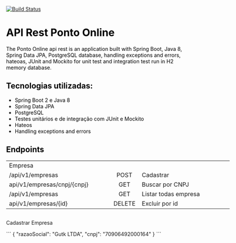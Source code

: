 [![Build Status](https://www.travis-ci.org/danielgutknecht/ponto-online-api.svg?branch=master)](https://www.travis-ci.org/danielgutknecht/ponto-online-api)
<!-- #######  YAY, I AM THE SOURCE EDITOR! #########-->
<h1 style="color: #2e6c80;"><span style="color: #000000;">API Rest Ponto Online</span></h1>
<p><span style="color: #000000;">The Ponto Online api rest is an application built with Spring Boot, Java 8, Spring Data JPA, PostgreSQL database, handling exceptions and errors, hateoas, JUnit and Mockito for unit test and integration test run in H2 memory database</span>.</p>
<h2 style="color: #2e6c80;"><span style="color: #000000;">Tecnologias utilizadas:</span></h2>
<ul>
<li><span style="color: #000000;">Spring Boot 2 e Java 8</span></li>
<li><span style="color: #000000;">Spring Data JPA</span></li>
<li><span style="color: #000000;">PostgreSQL</span></li>
<li><span style="color: #000000;">Testes unit&aacute;rios e de integra&ccedil;&atilde;o com JUnit e Mockito</span></li>
<li><span style="color: #000000;">Hateos</span></li>
<li><span style="color: #000000;">Handling exceptions and errors</span></li>
</ul>

<h2 style="color: #2e6c80;"><span style="color: #000000;">Endpoints</span></h2>
<table style="height: 145px; width: 609px;">
<tbody>
<tr style="height: 2px;">
<td style="width: 273.167px; height: 2px;">Empresa</td>
<td style="width: 63.3667px; height: 2px;">&nbsp;</td>
<td style="width: 250.467px; height: 2px;">&nbsp;</td>
</tr>
<tr style="height: 2px;">
<td style="width: 273.167px; height: 2px;">/api/v1/empresas</td>
<td style="width: 63.3667px; text-align: center; height: 2px;">POST</td>
<td style="width: 250.467px; text-align: left; height: 2px;">Cadastrar</td>
</tr>
<tr style="height: 12px;">
<td style="width: 273.167px; height: 12px;">api/v1/empresas/cnpj/{cnpj}</td>
<td style="width: 63.3667px; text-align: center; height: 12px;">GET</td>
<td style="width: 250.467px; text-align: left; height: 12px;">Buscar por CNPJ</td>
</tr>
<tr style="height: 4px;">
<td style="width: 273.167px; height: 4px;">/api/v1/empresas</td>
<td style="width: 63.3667px; text-align: center; height: 4px;">GET</td>
<td style="width: 250.467px; text-align: left; height: 4px;">Listar todas empresa</td>
</tr>
<tr style="height: 18px;">
<td style="width: 273.167px; height: 18px;">api/v1/empresas/{id}</td>
<td style="width: 63.3667px; text-align: center; height: 18px;">DELETE</td>
<td style="width: 250.467px; text-align: left; height: 18px;">Excluir por id</td>
</tr>
</tbody>
</table>
<p>Cadastrar Empresa</p>
```
{	
	"razaoSocial": "Gutk LTDA",
	"cnpj": "70906492000164"
}
```  
</div>